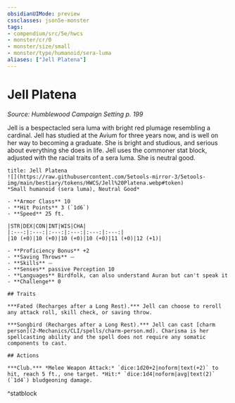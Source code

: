 ```yaml
---
obsidianUIMode: preview
cssclasses: json5e-monster
tags:
- compendium/src/5e/hwcs
- monster/cr/0
- monster/size/small
- monster/type/humanoid/sera-luma
aliases: ["Jell Platena"]
---
```

# Jell Platena
*Source: Humblewood Campaign Setting p. 199*  

Jell is a bespectacled sera luma with bright red plumage resembling a cardinal. Jell has studied at the Avium for three years now, and is well on her way to becoming a graduate. She is bright and studious, and serious about everything she does in life. Jell uses the commoner stat block, adjusted with the racial traits of a sera luma. She is neutral good.

```ad-statblock
title: Jell Platena
![](https://raw.githubusercontent.com/5etools-mirror-3/5etools-img/main/bestiary/tokens/HWCS/Jell%20Platena.webp#token)
*Small humanoid (sera luma), Neutral Good*

- **Armor Class** 10
- **Hit Points** 3 (`1d6`)
- **Speed** 25 ft.

|STR|DEX|CON|INT|WIS|CHA|
|:---:|:---:|:---:|:---:|:---:|:---:|
|10 (+0)|10 (+0)|10 (+0)|10 (+0)|11 (+0)|12 (+1)|

- **Proficiency Bonus** +2
- **Saving Throws** ⏤
- **Skills** ⏤
- **Senses** passive Perception 10
- **Languages** Birdfolk, can also understand Auran but can't speak it
- **Challenge** 0

## Traits

***Fated (Recharges after a Long Rest).*** Jell can choose to reroll any attack roll, skill check, or saving throw.

***Songbird (Recharges after a Long Rest).*** Jell can cast [charm person](2-Mechanics/CLI/spells/charm-person.md). Charisma is her spellcasting ability and the spell does not require any somatic components to cast.

## Actions

***Club.*** *Melee Weapon Attack:* `dice:1d20+2|noform|text(+2)` to hit, reach 5 ft., one target. *Hit:* `dice:1d4|noform|avg|text(2)` (`1d4`) bludgeoning damage.
```
^statblock